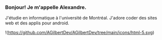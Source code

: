 ### Bonjour! Je m'appelle Alexandre.

J'étudie en informatique à l'université de Montréal. J'adore coder des sites web et des applis pour android. 

!(https://github.com/AGilbertDev/AGilbertDev/tree/main/icons/html-5.svg)
